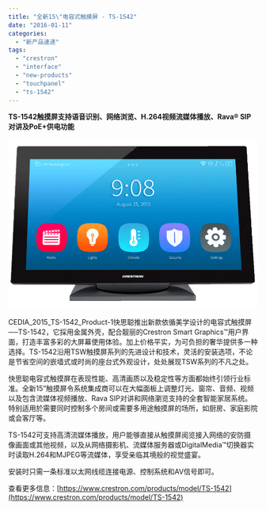 ```yaml
---
title: "全新15\"电容式触摸屏 - TS-1542"
date: "2016-01-11"
categories: 
  - "新产品速递"
tags: 
  - "crestron"
  - "interface"
  - "new-products"
  - "touchpanel"
  - "ts-1542"
---
```


**TS-1542触摸屏支持语音识别、网络浏览、H.264视频流媒体播放、Rava® SIP 对讲及PoE+供电功能**

![touchscreen-TS-1542](/assets/images/touchscreen-TS-1542.png)

CEDIA\_2015\_TS-1542\_Product-1快思聪推出新款依循美学设计的电容式触摸屏──TS-1542，它採用金属外壳，配合靓丽的Crestron Smart Graphics™用户界面，打造丰富多彩的大屏幕使用体验。加上价格平实，为可负担的奢华提供多一种选择。TS-1542沿用TSW触摸屏系列的先进设计和技术，灵活的安装选项，不论是节省空间的嵌墙式或时尚的座台式外观设计，处处展现TSW系列的不凡之处。

快思聪电容式触摸屏在表现性能、高清画质以及稳定性等方面都始终引领行业标准。全新15”触摸屏令系统集成商可以在大幅面板上调整灯光、窗帘、音频、视频以及包含流媒体视频播放、Rava SIP对讲和网络瀏览支持的全套智能家居系统。特别适用於需要同时控制多个房间或需要多用途触摸屏的场所，如厨房、家庭影院或会客厅等。

TS-1542可支持高清流媒体播放，用户能够直接从触摸屏阅览接入网络的安防摄像画面或其他视频，以及从网络摄影机、流媒体服务器或DigitalMedia™切换器实时读取H.264和MJPEG等流媒体，享受亲临其境般的视觉盛宴。

安装时只需一条标准以太网线缆连接电源、控制系统和AV信号即可。

查看更多信息：[https://www.crestron.com/products/model/TS-1542](https://www.crestron.com/products/model/TS-1542)
